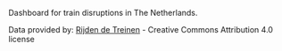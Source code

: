 Dashboard for train disruptions in The Netherlands.

Data provided by: [Rijden de Treinen](https://www.rijdendetreinen.nl/open-data/treinstoringen) - Creative Commons Attribution 4.0 license

